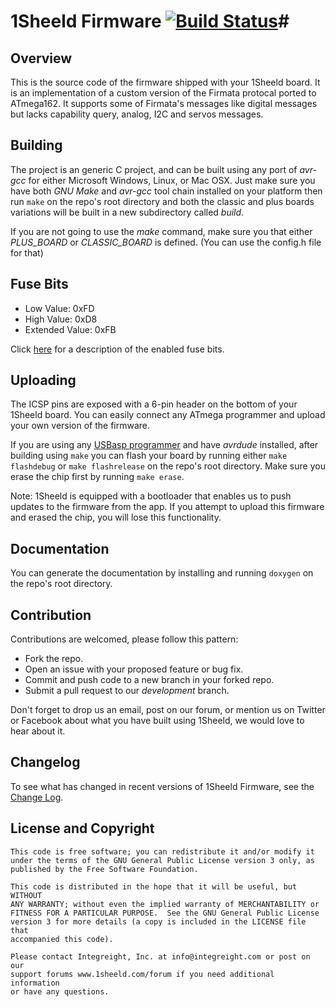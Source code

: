 # 1Sheeld Firmware [![Build Status](https://travis-ci.org/Integreight/1Sheeld-Firmware.svg?branch=master)](https://travis-ci.org/Integreight/1Sheeld-Firmware)#

## Overview ##

This is the source code of the firmware shipped with your 1Sheeld board. It is an implementation of a custom version of the Firmata protocal ported to ATmega162. It supports some of Firmata's messages like digital messages but lacks capability query, analog, I2C and servos messages.

## Building ##

The project is an generic C project, and can be built using any port of *avr-gcc* for either Microsoft Windows, Linux, or Mac OSX. Just make sure you have both *GNU Make* and *avr-gcc* tool chain installed on your platform then run ``` make ``` on the repo's root directory and both the classic and plus boards variations will be built in a new subdirectory called *build*.

If you are not going to use the *make* command, make sure you that either *PLUS_BOARD* or *CLASSIC_BOARD* is defined. (You can use the config.h file for that)

## Fuse Bits ##

- Low Value: 0xFD
- High Value: 0xD8
- Extended Value: 0xFB

Click [here](http://eleccelerator.com/fusecalc/fusecalc.php?chip=atmega162&LOW=FD&HIGH=D8&EXTENDED=FB&LOCKBIT=CC) for a description of the enabled fuse bits.

## Uploading ##

The ICSP pins are exposed with a 6-pin header on the bottom of your 1Sheeld board. You can easily connect any ATmega programmer and upload your own version of the firmware.

If you are using any [USBasp programmer](http://www.fischl.de/usbasp/) and have *avrdude* installed, after building using ``` make ``` you can flash your board by running either ``` make flashdebug ``` or ``` make flashrelease ``` on the repo's root directory. Make sure you erase the chip first by running ``` make erase ```.

Note: 1Sheeld is equipped with a bootloader that enables us to push updates to the firmware from the app. If you attempt to upload this firmware and erased the chip, you will lose this functionality.

## Documentation ##

You can generate the documentation by installing and running ``` doxygen ``` on the repo's root directory.

## Contribution ##

Contributions are welcomed, please follow this pattern:
- Fork the repo.
- Open an issue with your proposed feature or bug fix.
- Commit and push code to a new branch in your forked repo.
- Submit a pull request to our *development* branch.

Don't forget to drop us an email, post on our forum, or mention us on Twitter or Facebook about what you have built using 1Sheeld, we would love to hear about it.

## Changelog ##

To see what has changed in recent versions of 1Sheeld Firmware, see the [Change Log](CHANGELOG.md).

## License and Copyright ##

```
This code is free software; you can redistribute it and/or modify it
under the terms of the GNU General Public License version 3 only, as
published by the Free Software Foundation.

This code is distributed in the hope that it will be useful, but WITHOUT
ANY WARRANTY; without even the implied warranty of MERCHANTABILITY or
FITNESS FOR A PARTICULAR PURPOSE.  See the GNU General Public License
version 3 for more details (a copy is included in the LICENSE file that
accompanied this code).

Please contact Integreight, Inc. at info@integreight.com or post on our
support forums www.1sheeld.com/forum if you need additional information
or have any questions.
```
